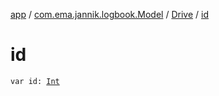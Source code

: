 [app](../../index.md) / [com.ema.jannik.logbook.Model](../index.md) / [Drive](index.md) / [id](./id.md)

# id

`var id: `[`Int`](https://kotlinlang.org/api/latest/jvm/stdlib/kotlin/-int/index.html)